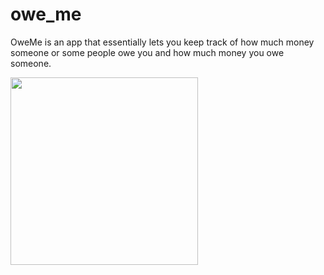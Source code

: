 # owe_me

OweMe is an app that essentially lets you keep track of how much money someone or some people owe you and how much money you owe someone.

<img src=http://g.recordit.co/Di6RdFWD0R.gif width=300><br>


